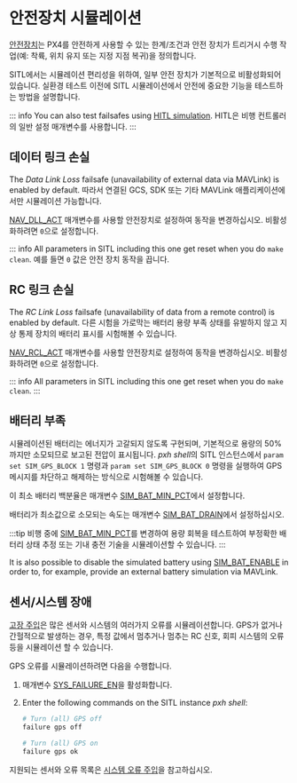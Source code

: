# 안전장치 시뮬레이션

[안전장치](../config/safety.md)는 PX4를 안전하게 사용할 수 있는 한계/조건과 안전 장치가 트리거시 수행 작업(예: 착륙, 위치 유지 또는 지정 지점 복귀)을 정의합니다.

SITL에서는 시뮬레이션 편리성을 위하여, 일부 안전 장치가 기본적으로 비활성화되어 있습니다. 실환경 테스트 이전에 SITL 시뮬레이션에서 안전에 중요한 기능을 테스트하는 방법을 설명합니다.

::: info You can also test failsafes using [HITL simulation](../simulation/hitl.md). HITL은 비행 컨트롤러의 일반 설정 매개변수를 사용합니다.
:::

## 데이터 링크 손실

The _Data Link Loss_ failsafe (unavailability of external data via MAVLink) is enabled by default. 따라서 연결된 GCS, SDK 또는 기타 MAVLink 애플리케이션에서만 시뮬레이션 가능합니다.

[NAV_DLL_ACT](../advanced_config/parameter_reference.md#NAV_DLL_ACT) 매개변수를 사용할 안전장치로 설정하여 동작을 변경하십시오. 비활성화하려면 `0`으로 설정합니다.

::: info All parameters in SITL including this one get reset when you do `make clean`. 예를 들면 `0` 값은 안전 장치 동작을 끕니다.

## RC 링크 손실

The _RC Link Loss_ failsafe (unavailability of data from a remote control) is enabled by default. 다른 시험을 가로막는 배터리 용량 부족 상태를 유발하지 않고 지상 통제 장치의 배터리 표시를 시험해볼 수 있습니다.

[NAV_RCL_ACT](../advanced_config/parameter_reference.md#NAV_RCL_ACT) 매개변수를 사용할 안전장치로 설정하여 동작을 변경하십시오. 비활성화하려면 `0`으로 설정합니다.

::: info All parameters in SITL including this one get reset when you do `make clean`.
:::

## 배터리 부족

시뮬레이션된 배터리는 에너지가 고갈되지 않도록 구현되며, 기본적으로 용량의 50%까지만 소모되므로 보고된 전압이 표시됩니다. *pxh shell*의 SITL 인스턴스에서 `param set SIM_GPS_BLOCK 1` 명령과 `param set SIM_GPS_BLOCK 0` 명령을 실행하여 GPS 메시지를 차단하고 해제하는 방식으로 시험해볼 수 있습니다.

이 최소 배터리 백분율은 매개변수 [SIM_BAT_MIN_PCT](../advanced_config/parameter_reference.md#SIM_BAT_MIN_PCT)에서 설정합니다.

배터리가 최소값으로 소모되는 속도는 매개변수 [SIM_BAT_DRAIN](../advanced_config/parameter_reference.md#SIM_BAT_DRAIN)에서 설정하십시오.

:::tip
비행 중에 [SIM_BAT_MIN_PCT](../advanced_config/parameter_reference.md#SIM_BAT_MIN_PCT)를 변경하여 용량 회복을 테스트하여 부정확한 배터리 상태 추정 또는 기내 충전 기술을 시뮬레이션할 수 있습니다.
:::

It is also possible to disable the simulated battery using [SIM_BAT_ENABLE](../advanced_config/parameter_reference.md#SIM_BAT_ENABLE) in order to, for example, provide an external battery simulation via MAVLink.

## 센서/시스템 장애

[고장 주입](../debug/failure_injection.md)은 많은 센서와 시스템의 여러가지 오류를 시뮬레이션합니다. GPS가 없거나 간헐적으로 발생하는 경우, 특정 값에서 멈추거나 멈추는 RC 신호, 회피 시스템의 오류 등을 시뮬레이션 할 수 있습니다.

GPS 오류를 시뮬레이션하려면 다음을 수행합니다.

1. 매개변수 [SYS_FAILURE_EN](../advanced_config/parameter_reference.md#SYS_FAILURE_EN)을 활성화합니다.
1. Enter the following commands on the SITL instance _pxh shell_:

   ```sh
   # Turn (all) GPS off
   failure gps off

   # Turn (all) GPS on
   failure gps ok
   ```

지원되는 센서와 오류 목록은 [시스템 오류 주입](../debug/failure_injection.md)을 참고하십시오.
